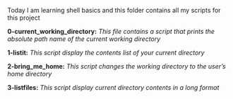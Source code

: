 Today I am learning shell basics and this folder contains all my scripts for this project

**0-current_working_directory:** *This file contains a script that prints the absolute path name of the current working directory*

**1-listit:** *This script display the contents list of your current directory*

**2-bring_me_home:** *This script changes the working directory to the user’s home directory*

**3-listfiles:** _This script display current directory contents in a long format_
